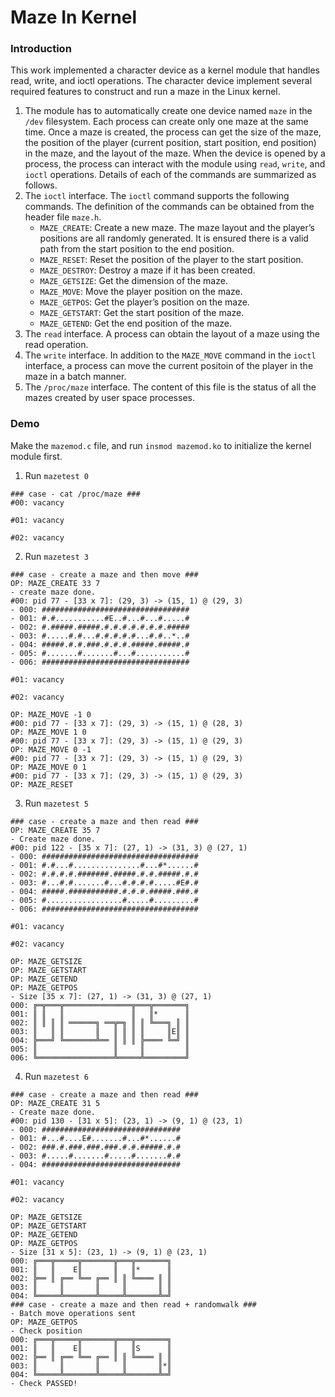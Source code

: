 # Maze In Kernel

### Introduction
This work implemented a character device as a kernel module that handles read, write, and ioctl operations. 
The character device implement several required features to construct and run a maze in the Linux kernel.

1. The module has to automatically create one device named `maze` in the `/dev` filesystem. Each process can create only one maze at the same time. Once a maze is created, the process can get the size of the maze, the position of the player (current position, start position, end position) in the maze, and the layout of the maze. When the device is opened by a process, the process can interact with the module using `read`, `write`, and `ioctl` operations. Details of each of the commands are summarized as follows.
2. The `ioctl` interface. The `ioctl` command supports the following commands. The definition of the commands can be obtained from the header file `maze.h`.
    - `MAZE_CREATE`: Create a new maze. The maze layout and the player’s positions are all randomly generated. It is ensured there is a valid path from the start position to the end position.
    - `MAZE_RESET`: Reset the position of the player to the start position.
    - `MAZE_DESTROY`: Destroy a maze if it has been created.
    - `MAZE_GETSIZE`: Get the dimension of the maze.
    - `MAZE_MOVE`: Move the player position on the maze.
    - `MAZE_GETPOS`: Get the player’s position on the maze.
    - `MAZE_GETSTART`: Get the start position of the maze.
    - `MAZE_GETEND`: Get the end position of the maze.
3. The `read` interface. A process can obtain the layout of a maze using the read operation.
4. The `write` interface. In addition to the `MAZE_MOVE` command in the `ioctl` interface, a process can move the current positoin of the player in the maze in a batch manner.
5. The `/proc/maze` interface. The content of this file is the status of all the mazes created by user space processes.

### Demo
Make the `mazemod.c` file, and run `insmod mazemod.ko` to initialize the kernel module first.
1. Run `mazetest 0`
```
### case - cat /proc/maze ###
#00: vacancy

#01: vacancy

#02: vacancy
```
2. Run `mazetest 3`
```
### case - create a maze and then move ###
OP: MAZE_CREATE 33 7
- create maze done.
#00: pid 77 - [33 x 7]: (29, 3) -> (15, 1) @ (29, 3)
- 000: #################################
- 001: #.#...........#E..#...#...#.....#
- 002: #.#####.#####.#.#.#.#.#.#.#.#####
- 003: #.....#.#...#.#.#.#.#...#.#..*..#
- 004: #####.#.#.###.#.#.#.#####.#####.#
- 005: #.......#.......#...#...........#
- 006: #################################

#01: vacancy

#02: vacancy

OP: MAZE_MOVE -1 0
#00: pid 77 - [33 x 7]: (29, 3) -> (15, 1) @ (28, 3)
OP: MAZE_MOVE 1 0
#00: pid 77 - [33 x 7]: (29, 3) -> (15, 1) @ (29, 3)
OP: MAZE_MOVE 0 -1
#00: pid 77 - [33 x 7]: (29, 3) -> (15, 1) @ (29, 3)
OP: MAZE_MOVE 0 1
#00: pid 77 - [33 x 7]: (29, 3) -> (15, 1) @ (29, 3)
OP: MAZE_RESET
```

3. Run `mazetest 5`
```
### case - create a maze and then read ###
OP: MAZE_CREATE 35 7
- Create maze done.
#00: pid 122 - [35 x 7]: (27, 1) -> (31, 3) @ (27, 1)
- 000: ###################################
- 001: #.#...#...............#...#*......#
- 002: #.#.#.#.#######.#####.#.#.#####.#.#
- 003: #...#.#.......#...#.#.#.#.....#E#.#
- 004: #####.###########.#.#.#.#####.###.#
- 005: #.................#.....#.........#
- 006: ###################################

#01: vacancy

#02: vacancy

OP: MAZE_GETSIZE
OP: MAZE_GETSTART
OP: MAZE_GETEND
OP: MAZE_GETPOS
- Size [35 x 7]: (27, 1) -> (31, 3) @ (27, 1)
000: ╔═╦═══╦═══════════════╦═══╦═══════╗
001: ║ ║   ║               ║   ║*      ║
002: ║ ║ ║ ║ ══════╗ ══╦═╗ ║ ║ ╚═══╗ ║ ║
003: ║   ║ ║       ║   ║ ║ ║ ║     ║E║ ║
004: ╠═══╝ ╚═══════╩══ ║ ║ ║ ╠════ ╚═╝ ║
005: ║                 ║     ║         ║
006: ╚═════════════════╩═════╩═════════╝
```

4. Run `mazetest 6`
```
### case - create a maze and then read ###
OP: MAZE_CREATE 31 5
- Create maze done.
#00: pid 130 - [31 x 5]: (23, 1) -> (9, 1) @ (23, 1)
- 000: ###############################
- 001: #...#....E#.......#...#*......#
- 002: ###.#.###.###.###.#.#.#####.#.#
- 003: #.....#.......#.....#.......#.#
- 004: ###############################

#01: vacancy

#02: vacancy

OP: MAZE_GETSIZE
OP: MAZE_GETSTART
OP: MAZE_GETEND
OP: MAZE_GETPOS
- Size [31 x 5]: (23, 1) -> (9, 1) @ (23, 1)
000: ╔═══╦═════╦═══════╦═══╦═══════╗
001: ║   ║    E║       ║   ║*      ║
002: ╠══ ║ ╔══ ╚══ ╔══ ║ ║ ╚════ ║ ║
003: ║     ║       ║     ║       ║ ║
004: ╚═════╩═══════╩═════╩═══════╩═╝
### case - create a maze and then read + randomwalk ###
- Batch move operations sent
OP: MAZE_GETPOS
- Check position
000: ╔═══╦═════╦═══════╦═══╦═══════╗
001: ║   ║    E║       ║   ║S      ║
002: ╠══ ║ ╔══ ╚══ ╔══ ║ ║ ╚════ ║ ║
003: ║     ║       ║     ║       ║*║
004: ╚═════╩═══════╩═════╩═══════╩═╝
- Check PASSED!
```
